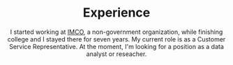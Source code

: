 ---
# An instance of the Experience widget.
# Documentation: https://wowchemy.com/docs/page-builder/
widget: experience

# This file represents a page section.
headless: true

# Order that this section appears on the page.
weight: 80

title: Experience
subtitle: I started working at [IMCO](https://imco.org.mx/), a non-government organization, while finishing college and I stayed there for seven years. My current role is as a Customer Service Representative. At the moment, I'm looking for a position as a data analyst or reseacher.

# Date format for experience
#   Refer to https://wowchemy.com/docs/customization/#date-format
date_format: Jan 2006

# Experiences.
#   Add/remove as many `experience` items below as you like.
#   Required fields are `title`, `company`, and `date_start`.
#   Leave `date_end` empty if it's your current employer.
#   Begin multi-line descriptions with YAML's `|2-` multi-line prefix.
experience:
  - title: Customer Service Representative
    company: The 7th Circle
    location: Barcelona, Spain
    date_start: '2022-12-13'
    date_end: ''
    description: |2-

        * Communicate with customers over the phone to create accounts, sell services and manage appointments
        * Update database records of customers interactions, transactions and complaints

  - title: Online Data Analyst
    company: Telus International AI 
    location: Remote
    date_start: '2022-05-02'
    date_end: '2022-12-01'
    description: Analyze and provide feedback on text, web pages, images and other types of information for leading search engines.
  
  - title: Researcher
    company: Instituto Mexicano para la Competitividad A.C.
    location: Mexico City
    date_start: '2015-01-01'
    date_end: '2022-05-01'
    description: |2-
        
        * Led public policy analysis projects in topics such as higher education economic returns, school choice, and women in STEM
        * Analyzed data and created visualizations to answer research questions and turn insights into stories in reports, opinion articles, presentations and essays
        * Collected data from various sources and wrote scripts to transform it for use in relational databases
        * Managed development of a website and maintained two other web tools, coordinating the work of the developer, analyst and communications team
        * Wrote grant proposals, research reports and presentations and communication materials such as opinion articles and infographics
        * Presented research findings to donors, clients, media and other stakeholders
        * Used Google Analytics to monitor site usage, track objectives and suggest improvements

  - title: Teacher Assistant
    company: Universidad Nacional Autónoma de México
    location: Mexico City, Mexico
    date_start: '2020-01-01'
    date_end: '2020-07-01'
    description: Assisted with teaching duties and grading in ‘Applied statistics in the social sciences II” course.

design:
  columns: '2'
---
